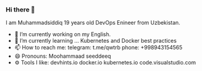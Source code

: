 ### Hi there 👋

I am Muhammadsiddiq 19 years old DevOps Enineer from Uzbekistan.

- 🔭 I’m currently working on my English.
- 🌱 I’m currently learning ... Kubernetes and Docker best practices
- 📫 How to reach me:
    telegram: t.me/qwtrb
    phone: +998943154565
- 😄 Pronouns: Moohammaad seeddeeq
- ⚙️ Tools I like:
    devhints.io
    docker.io
    kubernetes.io
    code.visualstudio.com

